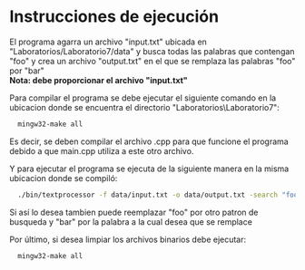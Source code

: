# Instrucciones de ejecución
El programa agarra un archivo "input.txt" ubicada en "Laboratorios/Laboratorio7/data" y busca todas las palabras que contengan "foo" y crea un archivo "output.txt" en el que se remplaza las palabras "foo" por "bar"  
**Nota: debe proporcionar el archivo "input.txt"**  

Para compilar el programa se debe ejecutar el siguiente comando en la ubicacion donde se encuentra el directorio "Laboratorios\Laboratorio7": 

```bash
  mingw32-make all
```

Es decir, se deben compilar el archivo .cpp para que funcione el programa debido a que main.cpp utiliza a este otro archivo.

Y para ejecutar el programa se ejecuta de la siguiente manera en la misma ubicacion donde se compiló: 
```bash
  ./bin/textprocessor -f data/input.txt -o data/output.txt -search "foo" -replace "bar"
```
Si así lo desea tambien puede reemplazar "foo" por otro patron de busqueda y "bar" por la palabra a la cual desea que se remplace

Por último, si desea limpiar los archivos binarios debe ejecutar:

```bash
  mingw32-make all
```